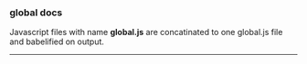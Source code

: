 ### global docs

Javascript files with name **global.js** are concatinated to one global.js file and babelified on output.

---
